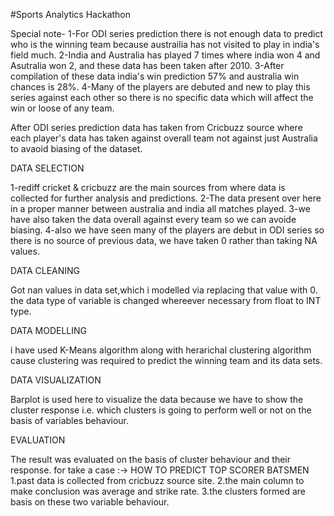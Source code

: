 #Sports Analytics Hackathon

Special note-
1-For ODI series prediction there is not enough data to predict who is the winning team because austrailia has not visited to play in india's field much.
2-India and Australia has played 7 times where india won 4 and Asutralia won 2, and these data has been taken after 2010.
3-After compilation of these data india's win prediction 57% and australia win chances is 28%.
4-Many of the players are debuted and new to play this series against each other so there is no specific data which will affect the win or loose of any team.


After ODI series prediction data has taken from Cricbuzz source where each player's data has taken against overall team not against just 
Australia to avaoid biasing of the dataset.

DATA SELECTION

1-rediff cricket & cricbuzz are the main sources from where data is collected for further analysis and predictions.
2-The data present over here in a proper manner between australia and india all matches played.
3-we have also taken the data overall against every team so we can avoide biasing.
4-also we have seen many of the players are debut in ODI series so there is no source of previous data, we have taken 0 rather than taking NA values.


DATA CLEANING

Got nan values in data set,which i modelled via replacing that value with 0.
the data type of variable is changed whereever necessary from float to INT type.

DATA MODELLING

i have used K-Means algorithm along with herarichal clustering algorithm cause clustering was required to predict the winning team and its data sets.

DATA VISUALIZATION

Barplot is used here to visualize the data because we have to show the cluster response i.e. which clusters is going to perform well or not on the basis of variables behaviour.


EVALUATION

The result was evaluated on the basis of cluster behaviour and their response.
for take a case :->
HOW TO PREDICT TOP SCORER BATSMEN
1.past data is collected from cricbuzz source site.
2.the main column to make conclusion was average and strike rate.
3.the clusters formed are basis on these two variable behaviour.
